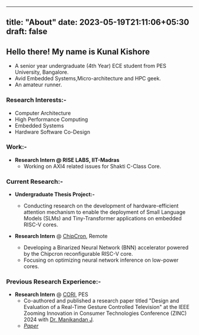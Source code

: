 
---
title: "About"
date: 2023-05-19T21:11:06+05:30
draft: false
---
## Hello there! My name is Kunal Kishore

- A senior year undergraduate (4th Year) ECE student from PES University, Bangalore.
- Avid Embedded Systems,Micro-architecture and HPC geek.
- An amateur runner.

### Research Interests:-

- Computer Architecture 
- High Performance Computing 
- Embedded Systems
- Hardware Software Co-Design

### Work:-

- **Research Intern @ RISE LABS, IIT-Madras**
    - Working on AXI4 related issues for Shakti C-Class Core.

### Current Research:-

- **Undergraduate Thesis Project:-**
    - Conducting research on the development of hardware-efficient attention mechanism to enable
      the deployment of Small Language Models (SLMs) and Tiny-Transformer applications on embedded
      RISC-V cores.

- **Research Intern** @ [ChipCron](https://chipcron-pvt-ltd.github.io/webpage/), Remote
    - Developing a Binarized Neural Network (BNN) accelerator powered by the Chipcron reconfigurable RISC-V core. 
    - Focusing on optimizing neural network inference on low-power cores.


### Previous Research Experience:-

- **Research Intern** @ [CORI](https://cori.pes.edu/), PES
    - Co-authored and published a research paper titled "Design and Evaluation of a Real-Time Gesture
      Controlled Television" at the IEEE Zooming Innovation in Consumer Technologies Conference (ZINC) 
      2024 with [Dr. Manikandan J](https://scholar.google.com/citations?hl=en&user=Xw--zsIAAAAJ).
    - *[Paper](https://ieeexplore.ieee.org/abstract/document/10579372)*


